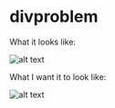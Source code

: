 # divproblem

What it looks like:

![alt text](https://raw.githubusercontent.com/onionsthecat/divproblem/img1.png)


What I want it to look like:

![alt text](https://raw.githubusercontent.com/onionsthecat/divproblem/img2.png)
